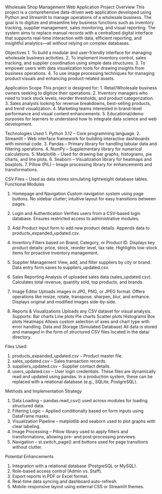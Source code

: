 Wholesale Shop Management Web Application
Project Overview
    This project is a comprehensive data-driven web application developed using Python and Streamlit to manage operations of a wholesale business. The goal is to digitize and streamline key business functions such as inventory tracking, supplier management, sales monitoring, and visual reporting.
    The system aims to replace manual records with a centralized digital interface that supports real-time interaction with data, efficient reporting, and insightful analytics—all without relying on complex databases.

Objectives
    1. To build a modular and user-friendly interface for managing wholesale business activities.
    2. To implement inventory control, sales tracking, and supplier coordination using simple data structures.
    3. To empower users with data visualization tools for drawing insights from business operations.
    4. To use image processing techniques for managing product visuals and enhancing product-related assets.

Application Scope
This project is designed for:
    1. Retail/Wholesale business owners seeking to digitize their operations.
    2. Inventory managers who need to track stock levels, reorder thresholds, and product categorization.
    3. Sales analysts looking for revenue breakdowns, best-selling products, and trend visualization.
    4. Marketing teams interested in brand-level performance and visual content enhancements.
    5. Educational/demo purposes for learners to understand how to integrate data science and web development.

Technologies Used
    1. Python 3.12 – Core programming language.
    2. Streamlit – Web interface framework for building interactive dashboards with minimal code.
    3. Pandas – Primary library for handling tabular data and filtering operations.
    4. NumPy – Supplementary library for numerical calculations.
    5. Matplotlib – Used for drawing bar graphs, histograms, pie charts, and line plots.
    6. Seaborn – Visualization library for heatmaps and boxplots.
    7. Pillow (PIL) – Image processing library for enhancements and transformations.

CSV Files – Used as data stores simulating lightweight database tables.
Functional Modules
1. Homepage and Navigation
    Custom navigation system using page buttons.
    No sidebar clutter; intuitive layout for easy transitions between pages.
2. Login and Authentication
    Verifies users from a CSV-based login database.
    Ensures restricted access to administrative modules.
3. Add Product
    Input form to add new product details.
    Appends data to products_expanded_updated.csv.
4. Inventory
    Filters based on Brand, Category, or Product ID.
    Displays key product details: price, stock, reorder level, tax rate.
    Highlights low-stock items for proactive inventory management.

5. Supplier Management
    View, add, and filter suppliers by city or brand.
    Data entry form saves to suppliers_updated.csv.

6. Sales Reporting
    Analysis of uploaded sales data (sales_updated.csv).
    Calculates total revenue, quantity sold, top products, and brands.

7. Image Editor
    Uploads images in JPG, PNG, or JPEG format.
    Offers operations like resize, rotate, transpose, sharpen, blur, and enhance.
    Displays original and modified images side-by-side.

8. Reports & Visualizations
Uploads any CSV dataset for visual analysis.
Supports:
    Bar charts
    Line plots
    Pie charts
    Scatter plots
    Histograms
    Box plots
    Heatmaps
Allows custom selection of axes and chart type with error handling.
Data and Storage (Simulated Database)
All data is stored and managed in the form of structured CSV files located in the data/ directory.

Files Used:
1. products_expanded_updated.csv – Product master file.
2. sales_updated.csv – Sales transaction records.
3. suppliers_updated.csv – Supplier contact details.
4. users_updated.csv – User login credentials.
These files are dynamically read and updated using pandas. In a production system, these can be replaced with a relational database (e.g., SQLite, PostgreSQL).

Methods and Implementation Strategy
1. Data Loading – pandas.read_csv() used across modules for loading structured data.
2. Filtering Logic – Applied conditionally based on form inputs using DataFrame masks.
3. Visualization Pipeline – matplotlib and seaborn used to plot graphs with clear labeling.
4. Image Processing – Pillow library used to apply filters and transformations, allowing pre- and post-processing previews.
5. Navigation – st.switch_page() and buttons used for page transitions without clutter.

Potential Enhancements
1. Integration with a relational database (PostgreSQL or MySQL).
2. Role-based access control (Admin vs. Staff).
3. Export reports in PDF or Excel format.
4. Real-time data syncing and dashboard auto-refresh.
5. Mobile-responsive layout using external CSS or Streamlit themes.